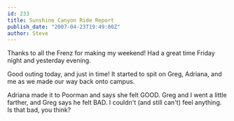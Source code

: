 ```yaml
---
id: 233
title: Sunshine Canyon Ride Report
publish_date: "2007-04-23T19:49:00Z"
author: Steve
---
```

Thanks to all the Frenz for making my weekend! Had a great time Friday night and yesterday evening.

Good outing today, and just in time! It started to spit on Greg, Adriana, and me as we made our way back onto campus.

Adriana made it to Poorman and says she felt GOOD. Greg and I went a little farther, and Greg says he felt BAD. I couldn't (and still can't) feel anything. Is that bad, you think?
